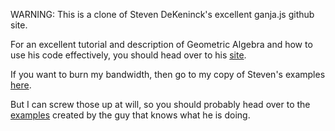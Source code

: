 WARNING: This is a clone of Steven DeKeninck's excellent ganja.js github site.

For an excellent tutorial and description of Geometric Algebra and how to use his code effectively, 
you should head over to his [site](https://github.com/enkimute/ganja.js).

If you want to burn my bandwidth, then go to my copy of Steven's examples [here](https://ajoinb.github.io/ganja.js/examples/coffeeshop.html).

But I can screw those up at will, so you should probably head over to the [examples](https://enkimute.github.io/ganja.js/examples/coffeeshop.html) created by the guy that knows what he is doing.



